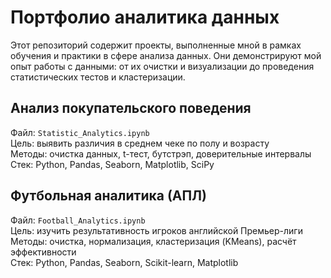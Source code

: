 # Портфолио аналитика данных

Этот репозиторий содержит проекты, выполненные мной в рамках обучения и практики в сфере анализа данных. 
Они демонстрируют мой опыт работы с данными: от их очистки и визуализации до проведения статистических тестов и кластеризации.

## Анализ покупательского поведения
Файл: `Statistic_Analytics.ipynb`  
Цель: выявить различия в среднем чеке по полу и возрасту  
Методы: очистка данных, t-тест, бутстрэп, доверительные интервалы  
Стек: Python, Pandas, Seaborn, Matplotlib, SciPy

## Футбольная аналитика (АПЛ)
Файл: `Football_Analytics.ipynb`  
Цель: изучить результативность игроков английской Премьер-лиги  
Методы: очистка, нормализация, кластеризация (KMeans), расчёт эффективности  
Стек: Python, Pandas, Seaborn, Scikit-learn, Matplotlib
